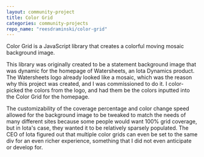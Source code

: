 ```yaml
---
layout: community-project
title: Color Grid
categories: community-projects
repo_name: "reesdraminski/color-grid"
---
```


Color Grid is a JavaScript library that creates a colorful moving mosaic background image.

This library was originally created to be a statement background image that was dynamic for the homepage of Watersheets, an Iota Dynamics product. The Watersheets logo already looked like a mosaic, which was the reason why this project was created, and I was commissioned to do it. I color-picked the colors from the logo, and had them be the colors inputted into the Color Grid for the homepage.

The customizability of the coverage percentage and color change speed allowed for the background image to be tweaked to match the needs of many different sites because some people would want 100% grid coverage, but in Iota's case, they wanted it to be relatively sparsely populated. The CEO of Iota figured out that multiple color grids can even be set to the same div for an even richer experience, something that I did not even anticipate or develop for.